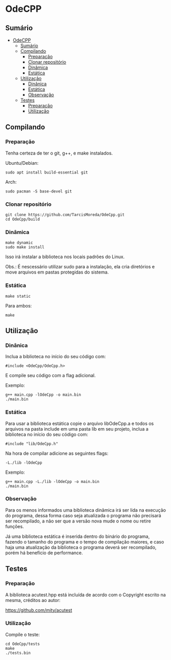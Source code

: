 # OdeCPP
## Sumário
- [OdeCPP](#odecpp)
	- [Sumário](#sumário)
	- [Compilando](#compilando)
		- [Preparação](#preparação)
		- [Clonar repositório](#clonar-repositório)
		- [Dinâmica](#dinâmica)
		- [Estática](#estática)
	- [Utilização](#utilização)
		- [Dinânica](#dinânica)
		- [Estática](#estática-1)
		- [Observação](#observação)
	- [Testes](#testes)
		- [Preparação](#preparação-1)
		- [Utilização](#utilização-1)

## Compilando
### Preparação
Tenha certeza de ter o git, g++, e make instalados.

Ubuntu/Debian:
```
sudo apt install build-essential git
```
Arch:
```
sudo pacman -S base-devel git
```

### Clonar repositório
```
git clone https://github.com/TarcisMoreda/OdeCpp.git
cd OdeCpp/build
```
### Dinâmica
```
make dynamic
sudo make install
```
Isso irá instalar a biblioteca nos locais padrões do Linux.

Obs.: É nescessário utilizar sudo para a instalação, ela cria diretórios e move arquivos em pastas protegidas do sistema.

### Estática
```
make static
```
Para ambos:
```
make
```

## Utilização
### Dinânica
Inclua a biblioteca no início do seu código com:
```
#include <OdeCpp/OdeCpp.h>
```
E compile seu código com a flag adicional.

Exemplo:
```
g++ main.cpp -lOdeCpp -o main.bin
./main.bin
```

### Estática
Para usar a biblioteca estática copie o arquivo libOdeCpp.a e todos os arquivos na pasta include em uma pasta lib em seu projeto, inclua a biblioteca no início do seu código com:
```
#include "lib/OdeCpp.h"
```

Na hora de compilar adicione as seguintes flags:
```
-L./lib -lOdeCpp
```
Exemplo:
```
g++ main.cpp -L./lib -lOdeCpp -o main.bin
./main.bin
```

### Observação
Para os menos informados uma biblioteca dinâmica irá ser lida na execução do programa, dessa forma caso seja atualizada o programa não precisará ser recompilado, a não ser que a versão nova mude o nome ou retire funções.

Já uma biblioteca estática é inserida dentro do binário do programa, fazendo o tamanho do programa e o tempo de compilação maiores, e caso haja uma atualização da biblioteca o programa deverá ser recompilado, porém há benefício de performance.

## Testes
### Preparação
A biblioteca acutest.hpp está incluída de acordo com o Copyright escrito na mesma, créditos ao autor:

https://github.com/mity/acutest

### Utilização
Compile o teste:
```
cd OdeCpp/tests
make
./tests.bin
```